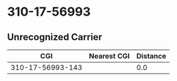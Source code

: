 # 310-17-56993
## Unrecognized Carrier


| CGI | Nearest CGI | Distance |
|-----|-------------|----------|
| 310-17-56993-143 |  | 0.0 |
